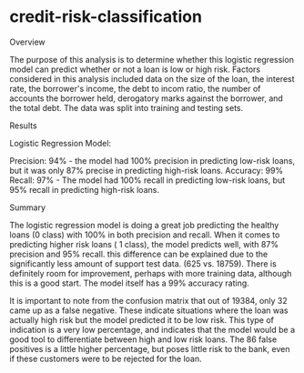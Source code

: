 # credit-risk-classification

Overview

The purpose of this analysis is to determine whether this logistic regression model can predict whether or not a loan is low or high risk. Factors considered in this analysis included data on the size of the loan, the interest rate, the borrower's income, the debt to incom ratio, the number of accounts the borrower held, derogatory marks against the borrower, and the total debt.  The data was split into training and testing sets.

Results

Logistic Regression Model:

Precision: 94% - the model had 100% precision in predicting low-risk loans, but it was only 87% precise in predicting high-risk loans.
Accuracy: 99% 
Recall: 97% - The model had 100% recall in predicting low-risk loans, but 95% recall in predicting high-risk loans.




Summary

The logistic regression model is doing a great job predicting the healthy loans (0 class) with 100% in both precision and recall. When it comes to predicting higher risk loans ( 1 class), the model predicts well, with 87% precision and 95% recall. this difference can be explained due to the significantly less amount of support test data. (625 vs. 18759). There is definitely room for improvement, perhaps with more training data, although this is a good start. The model itself has a 99% accuracy rating.

It is important to note from the confusion matrix that out of 19384, only 32 came up as a false negative. These indicate situations where the loan was actually high risk but the model predicted it to be low risk. This type of indication is a very low percentage, and indicates that the model would be a good tool to differentiate between high and low risk loans. The 86 false positives is a little higher percentage, but poses little risk to the bank, even if these customers were to be rejected for the loan.